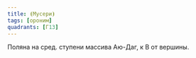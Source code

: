 ```yaml
---
title: ⦗Мусери⦘
tags: [ороним]
quadrants: [Г13]
---
```


Поляна на сред. ступени массива Аю-Даг, к В от вершины.
